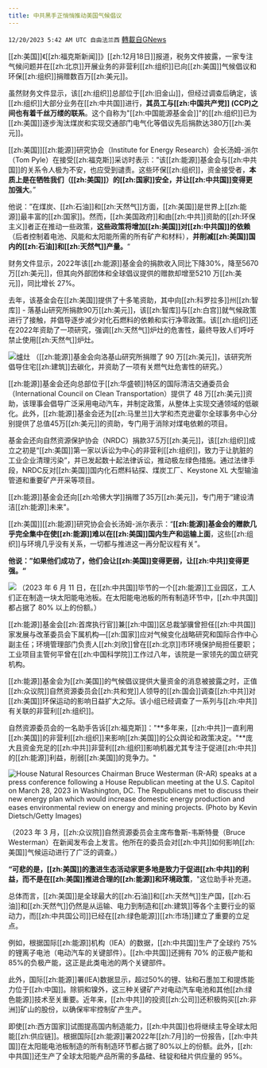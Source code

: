 ```yaml
---
title: 中共黑手正悄悄推动美国气候倡议
---
```

`12/20/2023 5:42 AM UTC 自由法兰西` [轉載自GNews](https://gnews.org/articles/2131118)

[[zh:美国]]《[[zh:福克斯新闻]]》[[zh:12月18日]]报道，税务文件披露，一家专注气候问题并在[[zh:北京]]开展业务的非营利[[zh:组织]]已向[[zh:美国]]气候倡议和环保[[zh:组织]]捐赠数百万[[zh:美元]]。

  

虽然财务文件显示，该[[zh:组织]]总部位于[[zh:旧金山]]，但经过调查后确定，该[[zh:组织]]大部分业务在[[zh:中共国]]进行，**其员工与[[zh:中国共产党]] (CCP)之间也有着千丝万缕的联系**。这个自称为"[[zh:中国能源基金会]]"的[[zh:组织]]已为[[zh:美国]]逐步淘汰煤炭和实现交通部门电气化等倡议先后捐款达380万[[zh:美元]]。

  

[[zh:美国]][[zh:能源]]研究协会（Institute for Energy Research）会长汤姆-派尔（Tom Pyle）在接受[[zh:福克斯]]采访时表示：”该[[zh:能源]]基金会与[[zh:中共国]]的关系令人极为不安，也应受到谴责。这些环保[[zh:组织]]，资金接受者，**本质上是在牺牲我们（[[zh:美国]]）的[[zh:国家]]安全，并让[[zh:中共国]]变得更加强大**。”

  

他说：”在煤炭、[[zh:石油]]和[[zh:天然气]]方面，[[zh:美国]]是世界上[[zh:能源]]最丰富的[[zh:国家]]。然而，[[zh:美国政府]]和由[[zh:中共]]资助的[[zh:环保主义]]者正在推动一些政策，**这些政策将增加[[zh:美国]]对[[zh:中共国]]的依赖**（后者控制着电池、风能和太阳能所需的所有矿产和材料），**并削减[[zh:美国]]国内的[[zh:石油]]和[[zh:天然气]]产量。**“

  

财务文件显示，2022年该[[zh:能源]]基金会的捐款收入同比下降30%，降至5670万[[zh:美元]]，但其向外部团体和全球倡议提供的赠款却增至5210 万[[zh:美元]]，同比增长 27%。

  

去年，该基金会在[[zh:美国]]提供了十多笔资助，其中向[[zh:科罗拉多]]州[[zh:智库]] - 落基山研究所捐款90万[[zh:美元]]，该[[zh:智库]]与[[zh:白宫]]就气候政策进行了接触，并倡导逐步减少对化石燃料的依赖和实行净零政策。该[[zh:组织]]还在2022年资助了一项研究，强调[[zh:天然气]]炉灶的危害性，最终导致人们呼吁禁止使用[[zh:天然气]]炉灶。

  ![爐灶](https://a57.foxnews.com/static.foxnews.com/foxnews.com/content/uploads/2023/06/1200/675/AP23165004487604.jpg?ve=1&tl=1)
（[[zh:能源]]基金会向洛基山研究所捐赠了 90 万[[zh:美元]]，该研究所倡导住宅[[zh:建筑]]去碳化，并资助了一项有关燃气灶危害性的研究。）

[[zh:能源]]基金会还向总部位于[[zh:华盛顿]]特区的国际清洁交通委员会（International Council on Clean Transportation）提供了 48 万[[zh:美元]]资助，该理事会倡导广泛采用电动汽车，并制定政策，从整体上实现交通领域的低碳化。此外，[[zh:能源]]基金会还为[[zh:马里兰]]大学和杰克逊霍尔全球事务中心分别提供了总值45万[[zh:美元]]的资助，专门用于消除对煤电依赖的项目。

  

基金会还向自然资源保护协会（NRDC）捐款37.5万[[zh:美元]]，该[[zh:组织]]成立之初是“[[zh:美国]]第一家以诉讼为中心的非营利[[zh:组织]]，致力于让肮脏的工业企业清理污染”，并已发起数十起法律诉讼，推动极左绿色措施。通过法律手段，NRDC反对[[zh:美国]]国内化石燃料钻探、煤炭工厂、Keystone XL 大型输油管道和重要矿产开采等项目。

  

[[zh:能源]]基金会还向[[zh:哈佛大学]]捐赠了35万[[zh:美元]]，专门用于“建设清洁[[zh:能源]]未来"。

  

[[zh:美国]][[zh:能源]]研究协会会长汤姆-派尔表示：“**[[zh:能源]]基金会的赠款几乎完全集中在使[[zh:能源]]难以在[[zh:美国]]国内生产和运输上面**，这些[[zh:组织]]与环境几乎没有关系，一切都与推进这一再分配议程有关”。

  

**他说：”如果他们成功了，他们会让[[zh:美国]]变得更弱，让[[zh:中共]]变得更强。“**

  
![](https://a57.foxnews.com/static.foxnews.com/foxnews.com/content/uploads/2023/07/1200/675/GettyImages-1258605337.jpg?ve=1&tl=1)
（2023 年 6 月 11 日，在[[zh:中共国]]毕节的一个[[zh:能源]]工业园区，工人们正在制造一块太阳能电池板。在太阳能电池板的所有制造环节中，[[zh:中共国]]都占据了 80% 以上的份额。）

[[zh:能源]]基金会[[zh:首席执行官]]兼[[zh:中国]]区总裁邹骥曾担任[[zh:中共国]]家发展与改革委员会下属机构—[[zh:国家]]应对气候变化战略研究和国际合作中心副主任；环境管理部门负责人[[zh:刘欣]]曾在[[zh:北京]]市环境保护局担任要职；工业项目主管何平曾在[[zh:中国科学院]]工作过八年，该院是一家领先的国立研究机构。

  

[[zh:能源]]基金会为[[zh:美国]]的气候倡议提供大量资金的消息被披露之时，正值[[zh:众议院]]自然资源委员会[[zh:共和党]]人领导的[[zh:国会]]调查[[zh:中共]]对[[zh:美国]]环保运动的影响日益扩大之际。该小组已经调查了一系列与[[zh:中共]]有关联的非营利[[zh:组织]]。

  

自然资源委员会的一名助手告诉[[zh:福克斯]]："**多年来，[[zh:中共]]一直利用[[zh:美国]]的非营利[[zh:组织]]来影响[[zh:美国]]的公众舆论和政策决定。"**庞大且资金充足的[[zh:中共]]非营利[[zh:组织]]影响机器尤其专注于促进[[zh:中共]]的[[zh:能源]]利益，削弱[[zh:美国]]的竞争力。"

  ![House Natural Resources Chairman Bruce Westerman (R-AR) speaks at a press conference following a House Republican meeting at the U.S. Capitol on March 28, 2023 in Washington, DC. The Republicans met to discuss their new energy plan which would increase domestic energy production and eases environmental review on energy and mining projects. (Photo by Kevin Dietsch/Getty Images)](https://a57.foxnews.com/static.foxnews.com/foxnews.com/content/uploads/2023/06/1200/675/GettyImages-1477587615.jpg?ve=1&tl=1)

（2023 年 3 月，[[zh:众议院]]自然资源委员会主席布鲁斯-韦斯特曼（Bruce Westerman）在新闻发布会上发言。他所在的委员会对[[zh:中共]]如何影响[[zh:美国]]气候运动进行了广泛的调查。）

**“可悲的是，[[zh:美国]]的激进生态活动家更多地是致力于促进[[zh:中共]]的利益，而不是在[[zh:美国]]推进合理的[[zh:能源]]和环境政策**，"这位助手补充道。

  

总体而言，[[zh:美国]]是全球最大的[[zh:石油]]和[[zh:天然气]]生产国，[[zh:石油]]和[[zh:天然气]]仍然是从运输、电力到制造和[[zh:建筑]]等各个主要行业的驱动力，而[[zh:中共国公司]]已经在[[zh:绿色能源]][[zh:市场]]建立了重要的立足点。

  

例如，根据国际[[zh:能源]]机构（IEA）的数据，[[zh:中共国]]生产了全球约 75% 的锂离子电池（电动汽车的关键部件）。[[zh:中共国]]还拥有 70% 的正极产能和85%的负极产能，这正是此类电池的两个关键部件。

  

此外，国际[[zh:能源]]署(IEA)数据显示，超过50%的锂、钴和石墨加工和提炼能力位于[[zh:中国]]。除铜和镍外，这三种关键矿产对电动汽车电池和其他[[zh:绿色能源]]技术至关重要。近年来，[[zh:中共]]的投资[[zh:公司]]还积极购买[[zh:非洲]]矿山的股份，以确保牢牢控制矿产生产。

  

即使[[zh:西方国家]]试图提高国内制造能力，[[zh:中共国]]也将继续主导全球太阳能[[zh:供应链]]。根据国际[[zh:能源]]署2022年[[zh:7月]]的一份报告，[[zh:中共国]]在太阳能电池板制造的所有制造环节都占据了80%以上的份额。此外，[[zh:中共国]]还生产了全球太阳能产品所需的多晶硅、硅锭和硅片供应量的 95%。
